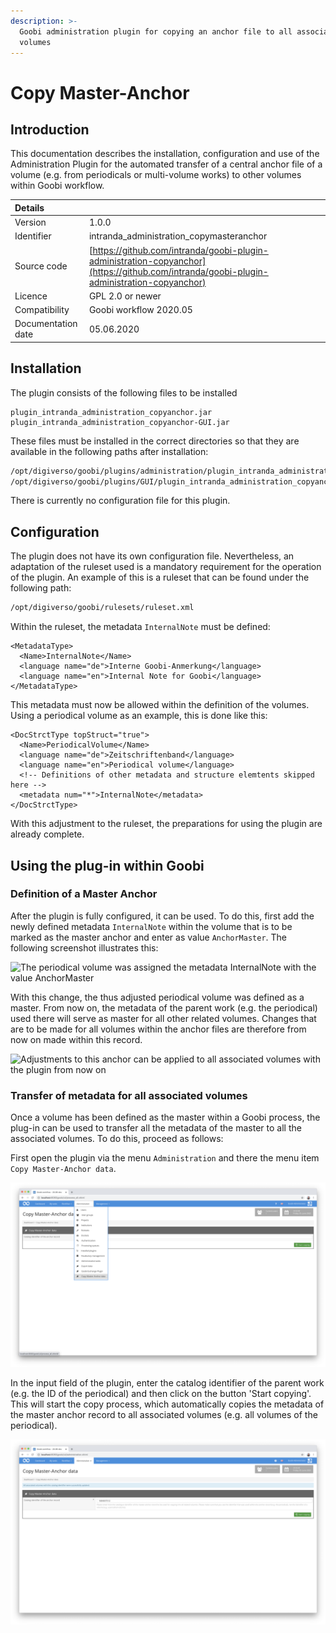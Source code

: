 ```yaml
---
description: >-
  Goobi administration plugin for copying an anchor file to all associated
  volumes
---
```


# Copy Master-Anchor

## Introduction

This documentation describes the installation, configuration and use of the Administration Plugin for the automated transfer of a central anchor file of a volume \(e.g. from periodicals or multi-volume works\) to other volumes within Goobi workflow.

| Details |  |
| :--- | :--- |
| Version | 1.0.0 |
| Identifier | intranda\_administration\_copymasteranchor |
| Source code | [https://github.com/intranda/goobi-plugin-administration-copyanchor](https://github.com/intranda/goobi-plugin-administration-copyanchor) |
| Licence | GPL 2.0 or newer |
| Compatibility | Goobi workflow 2020.05 |
| Documentation date | 05.06.2020 |

## Installation

The plugin consists of the following files to be installed

```text
plugin_intranda_administration_copyanchor.jar
plugin_intranda_administration_copyanchor-GUI.jar
```

These files must be installed in the correct directories so that they are available in the following paths after installation:

```bash
/opt/digiverso/goobi/plugins/administration/plugin_intranda_administration_copyanchor.jar
/opt/digiverso/goobi/plugins/GUI/plugin_intranda_administration_copyanchor-GUI.jar
```

There is currently no configuration file for this plugin.

## Configuration

The plugin does not have its own configuration file. Nevertheless, an adaptation of the ruleset used is a mandatory requirement for the operation of the plugin. An example of this is a ruleset that can be found under the following path:

```bash
/opt/digiverso/goobi/rulesets/ruleset.xml
```

Within the ruleset, the metadata `InternalNote` must be defined:

```markup
<MetadataType>
  <Name>InternalNote</Name>
  <language name="de">Interne Goobi-Anmerkung</language>
  <language name="en">Internal Note for Goobi</language>
</MetadataType>
```

This metadata must now be allowed within the definition of the volumes. Using a periodical volume as an example, this is done like this:

```markup
<DocStrctType topStruct="true">
  <Name>PeriodicalVolume</Name>
  <language name="de">Zeitschriftenband</language>
  <language name="en">Periodical volume</language>
  <!-- Definitions of other metadata and structure elemtents skipped here -->
  <metadata num="*">InternalNote</metadata>
</DocStrctType>
```

With this adjustment to the ruleset, the preparations for using the plugin are already complete.

## Using the plug-in within Goobi

### Definition of a Master Anchor

After the plugin is fully configured, it can be used. To do this, first add the newly defined metadata `InternalNote` within the volume that is to be marked as the master anchor and enter as value `AnchorMaster`. The following screenshot illustrates this:

![The periodical volume was assigned the metadata InternalNote with the value AnchorMaster](../.gitbook/assets/copy_anchor_01.png)

With this change, the thus adjusted periodical volume was defined as a master. From now on, the metadata of the parent work \(e.g. the periodical\) used there will serve as master for all other related volumes. Changes that are to be made for all volumes within the anchor files are therefore from now on made within this record.

![Adjustments to this anchor can be applied to all associated volumes with the plugin from now on](../.gitbook/assets/copy_anchor_02.png)

### Transfer of metadata for all associated volumes

Once a volume has been defined as the master within a Goobi process, the plug-in can be used to transfer all the metadata of the master to all the associated volumes. To do this, proceed as follows:

First open the plugin via the menu `Administration` and there the menu item `Copy Master-Anchor data`.

![Open the plugin via the Administration menu](../.gitbook/assets/copy_anchor_03.png)

In the input field of the plugin, enter the catalog identifier of the parent work \(e.g. the ID of the periodical\) and then click on the button 'Start copying'. This will start the copy process, which automatically copies the metadata of the master anchor record to all associated volumes \(e.g. all volumes of the periodical\).

![Performing the copy operation](../.gitbook/assets/copy_anchor_04.png)

